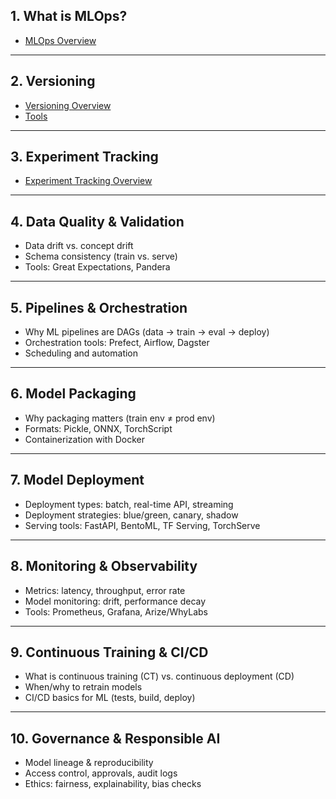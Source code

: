 ## **1. What is MLOps?**
- [MLOps Overview](https://github.com/yangshiteng/Data-Science-Learning-Path/blob/main/mlops/what_is_mlops.md)

---

## **2. Versioning**
- [Versioning Overview](https://github.com/yangshiteng/Data-Science-Learning-Path/blob/main/mlops/versioning.md)
- [Tools](https://github.com/yangshiteng/Data-Science-Learning-Path/blob/main/mlops/versioning_tools.md)

---

## **3. Experiment Tracking**
- [Experiment Tracking Overview]()

---

## **4. Data Quality & Validation**

* Data drift vs. concept drift
* Schema consistency (train vs. serve)
* Tools: Great Expectations, Pandera

---

## **5. Pipelines & Orchestration**

* Why ML pipelines are DAGs (data → train → eval → deploy)
* Orchestration tools: Prefect, Airflow, Dagster
* Scheduling and automation

---

## **6. Model Packaging**

* Why packaging matters (train env ≠ prod env)
* Formats: Pickle, ONNX, TorchScript
* Containerization with Docker

---

## **7. Model Deployment**

* Deployment types: batch, real-time API, streaming
* Deployment strategies: blue/green, canary, shadow
* Serving tools: FastAPI, BentoML, TF Serving, TorchServe

---

## **8. Monitoring & Observability**

* Metrics: latency, throughput, error rate
* Model monitoring: drift, performance decay
* Tools: Prometheus, Grafana, Arize/WhyLabs

---

## **9. Continuous Training & CI/CD**

* What is continuous training (CT) vs. continuous deployment (CD)
* When/why to retrain models
* CI/CD basics for ML (tests, build, deploy)

---

## **10. Governance & Responsible AI**

* Model lineage & reproducibility
* Access control, approvals, audit logs
* Ethics: fairness, explainability, bias checks
